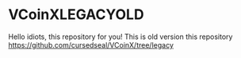 # VCoinXLEGACYOLD
Hello idiots, this repository for you!
This is old version this repository https://github.com/cursedseal/VCoinX/tree/legacy
